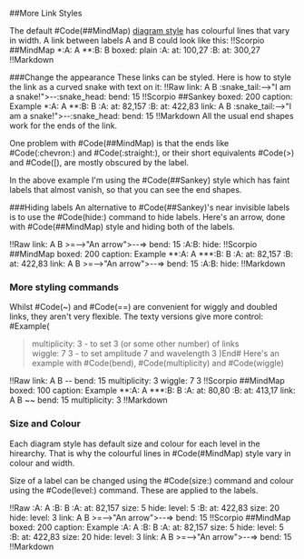 ##More Link Styles

The default #Code(##MindMap) [diagram style](scorpio_diagram_styles) has colourful lines that vary in width.  A link between labels A and B could look like this:
!!Scorpio
##MindMap
*:A: A
**:B: B
boxed: plain
:A: at: 100,27
:B: at: 300,27
!!Markdown


###Change the appearance
These links can be styled.  Here is how to style the link as a curved snake with text on it:
!!Raw
link: A B :snake_tail:-->"I am a snake!">--:snake_head:
bend: 15
!!Scorpio
##Sankey
boxed: 200
caption: Example
*:A: A
**:B: B
:A: at: 82,157
:B: at: 422,83
link: A B :snake_tail:-->"I am a snake!">--:snake_head:
bend: 15
!!Markdown
All the usual end shapes work for the ends of the link. 


One problem with #Code(##MindMap) is that the ends like #Code(:chevron:) and #Code(:straight:), or their short equivalents #Code(>) and #Code([), are mostly obscured by the label.

In the above example I'm using the #Code(##Sankey) style which has faint labels that almost vanish, so that you can see the end shapes.

###Hiding labels
An alternative to #Code(##Sankey)'s near invisible labels is to use the #Code(hide:) command to hide labels.  Here's an arrow, done with #Code(##MindMap) style and hiding both of the labels.

!!Raw
link: A B >=-->"An arrow">--=>
bend: 15
:A:B:
hide:
!!Scorpio
##MindMap
boxed: 200
caption: Example
**:A: A
***:B: B
:A: at: 82,157
:B: at: 422,83
link: A B >=-->"An arrow">--=>
bend: 15
:A:B:
hide:
!!Markdown
### More styling commands

Whilst #Code(~) and #Code(==) are convenient for wiggly and doubled links, they aren't very flexible. The texty versions give more control: 
#Example(
>  multiplicity: 3 - to set 3 (or some other number) of links<br> wiggle: 7 3     - to set amplitude 7 and wavelength 3
)End# 
Here's an example with #Code(bend), #Code(multiplicity) and #Code(wiggle)

!!Raw
link: A B --
bend: 15
multiplicity: 3
wiggle: 7 3
!!Scorpio
##MindMap
boxed: 100
caption: Example
**:A: A
***:B: B
:A: at: 80,80
:B: at: 413,17
link: A B ~~
bend: 15
multiplicity: 3
!!Markdown


### Size and Colour
Each diagram style has default size and colour for each level in the hirearchy. That is why the colourful lines in #Code(#MindMap) style vary in colour and width.

Size of a label can be changed using the #Code(size:) command and colour using the #Code(level:) command. These are applied to the labels.

!!Raw
:A: A
:B: B
:A: at: 82,157
size: 5
hide:
level: 5
:B: at: 422,83
size: 20
hide:
level: 3
link: A B >=-->"An arrow">--=>
bend: 15
!!Scorpio
##MindMap
boxed: 200
caption: Example
:A: A
:B: B
:A: at: 82,157
size: 5
hide:
level: 5
:B: at: 422,83
size: 20
hide:
level: 3
link: A B >=-->"An arrow">--=>
bend: 15
!!Markdown
